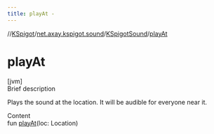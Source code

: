 ```yaml
---
title: playAt -
---
```

//[KSpigot](../../index.md)/[net.axay.kspigot.sound](../index.md)/[KSpigotSound](index.md)/[playAt](play-at.md)



# playAt  
[jvm]  
Brief description  


Plays the sound at the location. It will be audible for everyone near it.

  
Content  
fun [playAt](play-at.md)(loc: Location)  



